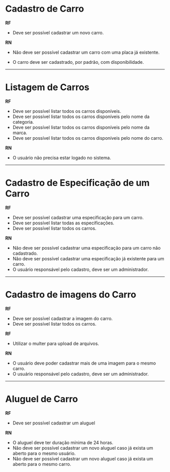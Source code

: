 # Cadastro de Carro

**RF**

- Deve ser possível cadastrar um novo carro.

**RN**

- Não deve ser possível cadastrar um carro com uma placa já existente.
<!-- - Não deve ser possível alterar a placa de um carro já cadastrado. ALTERAR CARRO -->
- O carro deve ser cadastrado, por padrão, com disponibilidade.
<!-- - O usuário responsável pelo cadastro, deve ser um administrador. CONTROLLER -->

---

# Listagem de Carros

**RF**

- Deve ser possível listar todos os carros disponíveis.
- Deve ser possível listar todos os carros disponíveis pelo nome da categoria.
- Deve ser possível listar todos os carros disponíveis pelo nome da marca.
- Deve ser possível listar todos os carros disponíveis pelo nome do carro.

**RN**

- O usuário não precisa estar logado no sistema.

---

# Cadastro de Especificação de um Carro

**RF**

- Deve ser possível cadastrar uma especificação para um carro.
- Deve ser possível listar todas as especificações.
- Deve ser possível listar todos os carros.

**RN**

- Não deve ser possível cadastrar uma especificação para um carro não cadastrado.
- Não deve ser possível cadastrar uma especificação já existente para um carro.
- O usuário responsável pelo cadastro, deve ser um administrador.

---

# Cadastro de imagens do Carro

**RF**

- Deve ser possível cadastrar a imagem do carro.
- Deve ser possível listar todos os carros.

**RF**

- Utilizar o multer para upload de arquivos.

**RN**

- O usuário deve poder cadastrar mais de uma imagem para o mesmo carro.
- O usuário responsável pelo cadastro, deve ser um administrador.

---

# Aluguel de Carro

**RF**

- Deve ser possível cadastrar um aluguel

**RN**

- O aluguel deve ter duração mínima de 24 horas.
- Não deve ser possível cadastrar um novo aluguel caso já exista um aberto para o mesmo usuário.
- Não deve ser possível cadastrar um novo aluguel caso já exista um aberto para o mesmo carro.
